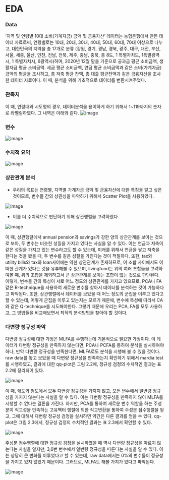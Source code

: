# EDA
### Data
‘지역 및 연령별 10대 소비(가계자금) 금액 및 금융자산’ 데이터는 농협은행에서 만든 데이터 자료로써, 연령별로는 10대, 20대, 30대, 40대, 50대, 60대, 70대 이상으로 나누고, 대한민국의 지역을 총 17개로 분류 (강원, 경기, 경남, 경북, 광주, 대구, 대전, 부산, 서울, 세종, 울산, 인천, 전남, 전북, 제주, 충남, 충북, 총 8도, 1 특별자치도, 1특별광역시, 1 특별자치시, 6광역시)하여, 2020년 12월 말을 기준으로 공과금 평균 소비금액, 생활자금 평균 소비금액. 세금 평균 소비금액, 연금 평균 소비금액과 같은 소비(가계자금)금액의 평균을 조사하고, 총 저축 평균 잔액, 총 대출 평균잔액과 같은 금융자산을 조사한 데이터 자료이다.
이 때, 분석을 위해 기초적으로 데이터를 변환시켜주었다.

### 관측치
이 때, 연령대와 시도명의 경우, 데이터분석을 용이하게 하기 위해서 1~119까지의 숫자로 라벨링하였다. 그 내역은 아래와 같다.
![image](https://user-images.githubusercontent.com/89781598/193550776-27567113-9798-45da-8e78-c27d6268167b.png)

### 변수
![image](https://user-images.githubusercontent.com/89781598/193550854-3ffa49e0-4ef8-4de6-95c8-1a812bdf3762.png)

### 수치적 요약
![image](https://user-images.githubusercontent.com/89781598/193550916-c007de4c-95bc-4320-babf-241de05f3e31.png)

### 상관관계 분석
- 우리의 목표는 연령별, 지역별 가계자금 금액 및 금융자산에 대한 특징을 알고 싶은 것이므로, 변수들 간의 상관성을 파악하기 위해서 Scatter Plot을 사용하였다.

![image](https://user-images.githubusercontent.com/89781598/193551019-2ff3a7b2-e349-449e-9042-37d13718a94a.png)

- 이를 더 수치적으로 판단하기 위해 상관행렬을 고려하였다.

![image](https://user-images.githubusercontent.com/89781598/193551114-972823be-4b65-4460-b50a-c573a5f92023.png)

이 때, 상관행렬에서 annual pension과 savings가 강한 양의 상관관계를 보이는 것으로 보아, 두 변수는 비슷한 성질을 가지고 있다는 사실을 알 수 있다. 이는 연금과 저축이 같은 성질을 가지고 있는 변수라고도 할 수 있는데, 미래를 위해서 연금을 쌓고 저축을 한다는 것을 봤을 때, 두 변수를 같은 성질을 가진다는 것이 적절하다. 또한, tax와 utility bills와 tax와 loan사이에는 약한 상관관계가 존재하므로, 이 조합 사이에서도 어떠한 관계가 있다는 것을 유추해볼 수 있으며, livingfund는 위의 여러 조합들을 고려하여볼 때, 위의 조합을 제외하고서 큰 상관관계를 보이는 조합이 없는 것으로 판단된다. 이렇게, 변수들 간의 특성이 서로 어느 정도의 상관관계를 가지고 있으므로, PCA나 FA같은 R-technique을 사용하여 새로운 변수를 찾아서 데이터를 분석하는 것이 가능하다고 파악된다. 또한, 상관행렬에서 데이터를 보았을 때 어느 정도의 군집을 이루고 있다고 할 수 있는데, 어떻게 군집을 이루고 있는지는 모르기 때문에, 변수에 특성에 따라서 CA와 같은 Q-technique를 시도해야한다. 그렇기 때문에 우리는 PCA, FA를 모두 사용하고, 그 방법들을 비교해보면서 최적의 분석방법을 찾아야 할 것이다.

### 다변량 정규성 파악
다변량 정규성에 대한 가정은 MLFA를 수행하는데 기본적으로 필요한 가정이다. 이 데이터가 다변량 정규성을 만족하지 않는다면, PCA나 PCFA를 통하여 분석을 실시하여야 하나, 만약 다변량 정규성을 만족한다면, MLFA로도 분석을 시행해 볼 수 있을 것이다. raw data를 놓고 보았을 때 다변량 정규성을 만족하는지 확인하기 위해서 mardia test를 시행하였고, 결과에 대한 qq-plot은 그림 2.2에, 정규성 검정의 수치적인 결과는 표 2.2에 정리되어 있다.

![image](https://user-images.githubusercontent.com/89781598/193551365-9b2b3e29-439b-4f8f-9201-a5d589ecc602.png)

이 때, 왜도와 첨도에서 모두 다변량 정규성을 가지지 않고, 모든 변수에서 일변량 정규성을 가지지 않는다는 사실을 알 수 있다. 이는 다변량 정규성을 만족하지 않아 MLFA를 시행할 수 없다는 결론을 가진다. 하지만, PCA를 통하여 새로운 변수 역할을 하는 주성분이 직교성을 만족하는 고유백터 행렬에 의한 직교변환을 통하여 주성분 점수행렬을 얻고, 그에 대해서 다변량 정규성 검정을 실시하면 약간은 다른 결과를 얻을 수 있다. qq-plot은 그림 2.3에서, 정규성 검정의 수치적인 결과는 표 2.3에서 확인할 수 있다.

![image](https://user-images.githubusercontent.com/89781598/193551437-1e915264-117b-44bb-bd44-b96ca79af68a.png)

주성분 점수행렬에 대한 정규성 검정을 실시하였을 때 역시 다변량 정규성을 따르지 않는다는 사실을 알지만, 3,6번 변수에서 일변량 정규성을 따른다는 사실을 알 수 있다. 이는 상당히 큰 변화를 이루었다고 할 수 있는데, raw data에서는 0%의 변수들이 정규성을 가지고 있지 않았기 때문이다. 그러므로, MLFA도 해볼 가치가 있다고 파악된다.

![image](https://user-images.githubusercontent.com/89781598/193551507-cafc1936-4ce1-446c-a51f-12a05a36ef00.png)







